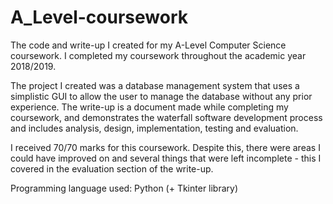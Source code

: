 # A_Level-coursework
The code and write-up I created for my A-Level Computer Science coursework. I completed my coursework throughout the academic year 2018/2019.

The project I created was a database management system that uses a simplistic GUI to allow the user to manage the database without any prior experience. The write-up is a document made while completing my coursework, and demonstrates the waterfall software development process and includes analysis, design, implementation, testing and evaluation.

I received 70/70 marks for this coursework. Despite this, there were areas I could have improved on and several things that were left incomplete - this I covered in the evaluation section of the write-up.

Programming language used: Python (+ Tkinter library)
